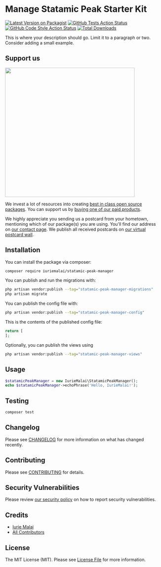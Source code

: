 # Manage Statamic Peak Starter Kit

[![Latest Version on Packagist](https://img.shields.io/packagist/v/iuriemalai/statamic-peak-manager.svg?style=flat-square)](https://packagist.org/packages/iuriemalai/statamic-peak-manager)
[![GitHub Tests Action Status](https://img.shields.io/github/actions/workflow/status/iuriemalai/statamic-peak-manager/run-tests.yml?branch=main&label=tests&style=flat-square)](https://github.com/iuriemalai/statamic-peak-manager/actions?query=workflow%3Arun-tests+branch%3Amain)
[![GitHub Code Style Action Status](https://img.shields.io/github/actions/workflow/status/iuriemalai/statamic-peak-manager/fix-php-code-style-issues.yml?branch=main&label=code%20style&style=flat-square)](https://github.com/iuriemalai/statamic-peak-manager/actions?query=workflow%3A"Fix+PHP+code+style+issues"+branch%3Amain)
[![Total Downloads](https://img.shields.io/packagist/dt/iuriemalai/statamic-peak-manager.svg?style=flat-square)](https://packagist.org/packages/iuriemalai/statamic-peak-manager)

This is where your description should go. Limit it to a paragraph or two. Consider adding a small example.

## Support us

[<img src="https://github-ads.s3.eu-central-1.amazonaws.com/statamic-peak-manager.jpg?t=1" width="419px" />](https://spatie.be/github-ad-click/statamic-peak-manager)

We invest a lot of resources into creating [best in class open source packages](https://spatie.be/open-source). You can support us by [buying one of our paid products](https://spatie.be/open-source/support-us).

We highly appreciate you sending us a postcard from your hometown, mentioning which of our package(s) you are using. You'll find our address on [our contact page](https://spatie.be/about-us). We publish all received postcards on [our virtual postcard wall](https://spatie.be/open-source/postcards).

## Installation

You can install the package via composer:

```bash
composer require iuriemalai/statamic-peak-manager
```

You can publish and run the migrations with:

```bash
php artisan vendor:publish --tag="statamic-peak-manager-migrations"
php artisan migrate
```

You can publish the config file with:

```bash
php artisan vendor:publish --tag="statamic-peak-manager-config"
```

This is the contents of the published config file:

```php
return [
];
```

Optionally, you can publish the views using

```bash
php artisan vendor:publish --tag="statamic-peak-manager-views"
```

## Usage

```php
$statamicPeakManager = new IurieMalai\StatamicPeakManager();
echo $statamicPeakManager->echoPhrase('Hello, IurieMalai!');
```

## Testing

```bash
composer test
```

## Changelog

Please see [CHANGELOG](CHANGELOG.md) for more information on what has changed recently.

## Contributing

Please see [CONTRIBUTING](CONTRIBUTING.md) for details.

## Security Vulnerabilities

Please review [our security policy](../../security/policy) on how to report security vulnerabilities.

## Credits

- [Iurie Malai](https://github.com/iuriemalai)
- [All Contributors](../../contributors)

## License

The MIT License (MIT). Please see [License File](LICENSE.md) for more information.
